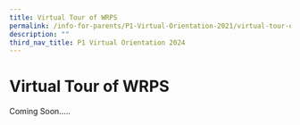 ```yaml
---
title: Virtual Tour of WRPS
permalink: /info-for-parents/P1-Virtual-Orientation-2021/virtual-tour-of-wrps/permalink/
description: ""
third_nav_title: P1 Virtual Orientation 2024
---
```

Virtual Tour of WRPS
====================

Coming Soon.....